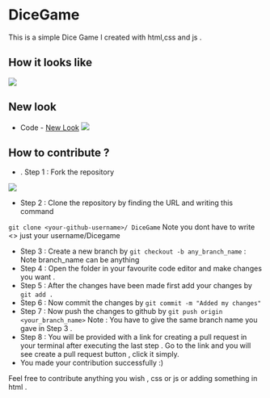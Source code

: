 # DiceGame

This is a simple Dice Game I created with html,css and js .

## How it looks like

![](https://github.com/parthpanchal123/DiceGame/blob/master/preview.png)

## New look
- Code - [New Look](https://github.com/parthpanchal123/DiceGame/tree/master/new_look)
![](https://github.com/parthpanchal123/DiceGame/blob/master/new_look/new_look.jpeg)

## How to contribute ?

- . Step 1 : Fork the repository

![](https://i.imgur.com/dlkS8VX.png)

- Step 2 : Clone the repository by finding the URL and writing this command

`git clone <your-github-username>/ DiceGame` Note you dont have to write <> just your username/Dicegame

- Step 3 : Create a new branch by `git checkout -b any_branch_name` : Note branch_name can be anything
- Step 4 : Open the folder in your favourite code editor and make changes you want .
- Step 5 : After the changes have been made first add your changes by `git add .`
- Step 6 : Now commit the changes by `git commit -m "Added my changes"`
- Step 7 : Now push the changes to github by `git push origin <your_branch_name>` Note : You have to give the same branch name you gave in Step 3 .
- Step 8 : You will be provided with a link for creating a pull request in your terminal after executing the last step . Go to the link and you will see create a pull request button , click it simply.
- You made your contribution successfully :)

Feel free to contribute anything you wish , css or js or adding something in html .

